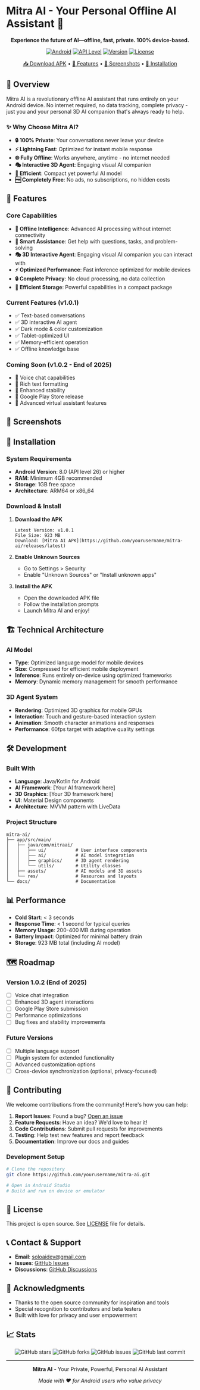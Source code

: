 # Mitra AI - Your Personal Offline AI Assistant 🤖

<div align="center">


**Experience the future of AI—offline, fast, private. 100% device-based.**

[![Android](https://img.shields.io/badge/Platform-Android-green.svg)](https://android.com)
[![API Level](https://img.shields.io/badge/API-26%2B-brightgreen.svg)](https://developer.android.com/guide/topics/manifest/uses-sdk-element.html)
[![Version](https://img.shields.io/badge/Version-v1.0.1-blue.svg)](#)
[![License](https://img.shields.io/badge/License-Open%20Source-orange.svg)](#)

[📥 Download APK]([https://github.com/yourusername/mitra-ai/releases](https://hemanthreddykunduru.github.io/mitra-Personal.Offline.AI.Assistant/index.html)) • [🎯 Features](#features) • [📱 Screenshots](#screenshots) • [🔧 Installation](#installation)

</div>

## 🌟 Overview

Mitra AI is a revolutionary offline AI assistant that runs entirely on your Android device. No internet required, no data tracking, complete privacy - just you and your personal 3D AI companion that's always ready to help.

### ✨ Why Choose Mitra AI?

- **🔒 100% Private**: Your conversations never leave your device
- **⚡ Lightning Fast**: Optimized for instant mobile response
- **🌐 Fully Offline**: Works anywhere, anytime - no internet needed
- **🎭 Interactive 3D Agent**: Engaging visual AI companion
- **💾 Efficient**: Compact yet powerful AI model
- **🆓 Completely Free**: No ads, no subscriptions, no hidden costs

## 🚀 Features

### Core Capabilities
- **🧠 Offline Intelligence**: Advanced AI processing without internet connectivity
- **🎯 Smart Assistance**: Get help with questions, tasks, and problem-solving
- **🎭 3D Interactive Agent**: Engaging visual AI companion you can interact with
- **⚡ Optimized Performance**: Fast inference optimized for mobile devices
- **🔒 Complete Privacy**: No cloud processing, no data collection
- **💾 Efficient Storage**: Powerful capabilities in a compact package

### Current Features (v1.0.1)
- ✅ Text-based conversations
- ✅ 3D interactive AI agent
- ✅ Dark mode & color customization
- ✅ Tablet-optimized UI
- ✅ Memory-efficient operation
- ✅ Offline knowledge base

### Coming Soon (v1.0.2 - End of 2025)
- 🎤 Voice chat capabilities
- 📝 Rich text formatting
- 🐛 Enhanced stability
- 🏪 Google Play Store release
- 🤖 Advanced virtual assistant features

## 📱 Screenshots

## 🔧 Installation

### System Requirements
- **Android Version**: 8.0 (API level 26) or higher
- **RAM**: Minimum 4GB recommended
- **Storage**: 1GB free space
- **Architecture**: ARM64 or x86_64

### Download & Install

1. **Download the APK**
   ```
   Latest Version: v1.0.1
   File Size: 923 MB
   Download: [Mitra AI APK](https://github.com/yourusername/mitra-ai/releases/latest)
   ```

2. **Enable Unknown Sources**
   - Go to Settings > Security
   - Enable "Unknown Sources" or "Install unknown apps"

3. **Install the APK**
   - Open the downloaded APK file
   - Follow the installation prompts
   - Launch Mitra AI and enjoy!

## 🏗️ Technical Architecture

### AI Model
- **Type**: Optimized language model for mobile devices
- **Size**: Compressed for efficient mobile deployment
- **Inference**: Runs entirely on-device using optimized frameworks
- **Memory**: Dynamic memory management for smooth performance

### 3D Agent System
- **Rendering**: Optimized 3D graphics for mobile GPUs
- **Interaction**: Touch and gesture-based interaction system
- **Animation**: Smooth character animations and responses
- **Performance**: 60fps target with adaptive quality settings

## 🛠️ Development

### Built With
- **Language**: Java/Kotlin for Android
- **AI Framework**: [Your AI framework here]
- **3D Graphics**: [Your 3D framework here]
- **UI**: Material Design components
- **Architecture**: MVVM pattern with LiveData

### Project Structure
```
mitra-ai/
├── app/src/main/
│   ├── java/com/mitraai/
│   │   ├── ui/           # User interface components
│   │   ├── ai/           # AI model integration
│   │   ├── graphics/     # 3D agent rendering
│   │   └── utils/        # Utility classes
│   ├── assets/           # AI models and 3D assets
│   └── res/              # Resources and layouts
└── docs/                 # Documentation
```

## 📊 Performance

- **Cold Start**: < 3 seconds
- **Response Time**: < 1 second for typical queries
- **Memory Usage**: 200-400 MB during operation
- **Battery Impact**: Optimized for minimal battery drain
- **Storage**: 923 MB total (including AI model)

## 🗺️ Roadmap

### Version 1.0.2 (End of 2025)
- [ ] Voice chat integration
- [ ] Enhanced 3D agent interactions
- [ ] Google Play Store submission
- [ ] Performance optimizations
- [ ] Bug fixes and stability improvements

### Future Versions
- [ ] Multiple language support
- [ ] Plugin system for extended functionality
- [ ] Advanced customization options
- [ ] Cross-device synchronization (optional, privacy-focused)

## 🤝 Contributing

We welcome contributions from the community! Here's how you can help:

1. **Report Issues**: Found a bug? [Open an issue](https://github.com/hemanthreddykunduru/mitra/issues)
2. **Feature Requests**: Have an idea? We'd love to hear it!
3. **Code Contributions**: Submit pull requests for improvements
4. **Testing**: Help test new features and report feedback
5. **Documentation**: Improve our docs and guides

### Development Setup
```bash
# Clone the repository
git clone https://github.com/yourusername/mitra-ai.git

# Open in Android Studio
# Build and run on device or emulator
```

## 📄 License

This project is open source. See [LICENSE](LICENSE) file for details.

## 📞 Contact & Support

- **Email**: soloaidev@gmail.com
- **Issues**: [GitHub Issues](https://github.com/yourusername/mitra-ai/issues)
- **Discussions**: [GitHub Discussions](https://github.com/yourusername/mitra-ai/discussions)

## 🙏 Acknowledgments

- Thanks to the open source community for inspiration and tools
- Special recognition to contributors and beta testers
- Built with love for privacy and user empowerment

## 📈 Stats

<div align="center">

![GitHub stars](https://img.shields.io/github/stars/yourusername/mitra-ai?style=social)
![GitHub forks](https://img.shields.io/github/forks/yourusername/mitra-ai?style=social)
![GitHub issues](https://img.shields.io/github/issues/yourusername/mitra-ai)
![GitHub last commit](https://img.shields.io/github/last-commit/yourusername/mitra-ai)

</div>

---

<div align="center">

**Mitra AI** - Your Private, Powerful, Personal AI Assistant

*Made with ❤️ for Android users who value privacy*

</div>
